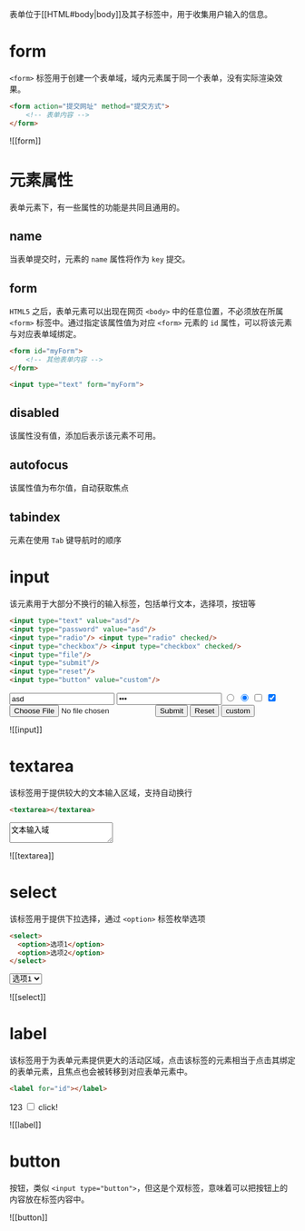 表单位于[[HTML#body|body]]及其子标签中，用于收集用户输入的信息。

# form

`<form>` 标签用于创建一个表单域，域内元素属于同一个表单，没有实际渲染效果。

```HTML
<form action="提交网址" method="提交方式">
    <!-- 表单内容 -->
</form>
```

![[form]]

# 元素属性

表单元素下，有一些属性的功能是共同且通用的。

## name

当表单提交时，元素的 `name` 属性将作为 `key` 提交。

## form

`HTML5` 之后，表单元素可以出现在网页 `<body>` 中的任意位置，不必须放在所属 `<form>` 标签中。通过指定该属性值为对应 `<form>` 元素的 `id` 属性，可以将该元素与对应表单域绑定。

```HTML
<form id="myForm">
    <!-- 其他表单内容 -->
</form>

<input type="text" form="myForm">
```

## disabled

该属性没有值，添加后表示该元素不可用。

## autofocus

该属性值为布尔值，自动获取焦点

## tabindex

元素在使用 `Tab` 键导航时的顺序

# input

该元素用于大部分不换行的输入标签，包括单行文本，选择项，按钮等

```HTML
<input type="text" value="asd"/>
<input type="password" value="asd"/>
<input type="radio"/> <input type="radio" checked/>
<input type="checkbox"/> <input type="checkbox" checked/>
<input type="file"/>
<input type="submit"/>
<input type="reset"/>
<input type="button" value="custom"/>
```

<input type="text" value="asd"/>
<input type="password" value="asd"/>
<input type="radio"/> <input type="radio" checked/>
<input type="checkbox"/> <input type="checkbox" checked/>
<input type="file"/>
<input type="submit"/>
<input type="reset"/>
<input type="button" value="custom"/>

![[input]]


# textarea

该标签用于提供较大的文本输入区域，支持自动换行

```HTML
<textarea></textarea>
```

<textarea>文本输入域</textarea>

![[textarea]]

# select

该标签用于提供下拉选择，通过 `<option>` 标签枚举选项

```HTML
<select>
  <option>选项1</option>
  <option>选项2</option>
</select>
```

<select>
  <option>选项1</option>
  <option>选项2</option>
</select>

![[select]]

# label

该标签用于为表单元素提供更大的活动区域，点击该标签的元素相当于点击其绑定的表单元素，且焦点也会被转移到对应表单元素中。

```HTML
<label for="id"></label>
```

<label for="cb">123</label>
<input type="checkbox" id="cb"/> click!

![[label]]

# button

按钮，类似 `<input type="button">`，但这是个双标签，意味着可以把按钮上的内容放在标签内容中。

![[button]]

